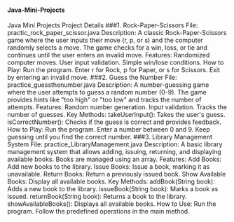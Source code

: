 #### Java-Mini-Projects
 Java Mini Projects
 Project Details
###1. Rock-Paper-Scissors
File: practic_rock_paper_scissor.java
Description:
A classic Rock-Paper-Scissors game where the user inputs their move (r, p, or s) and the computer randomly selects a move. The game checks for a win, loss, or tie and continues until the user enters an invalid move.
Features:
Randomized computer moves.
User input validation.
Simple win/lose conditions.
How to Play:
Run the program.
Enter r for Rock, p for Paper, or s for Scissors.
Exit by entering an invalid move.
###2. Guess the Number
File: practice_guessthenumber.java
Description:
A number-guessing game where the user attempts to guess a random number (0-9). The game provides hints like "too high" or "too low" and tracks the number of attempts.
Features:
Random number generation.
Input validation.
Tracks the number of guesses.
Key Methods:
takeUserInput(): Takes the user's guess.
isCorrectNumber(): Checks if the guess is correct and provides feedback.
How to Play:
Run the program.
Enter a number between 0 and 9.
Keep guessing until you find the correct number.
###3. Library Management System
File: practice_LibraryManagement.java
Description:
A basic library management system that allows adding, issuing, returning, and displaying available books. Books are managed using an array.
Features:
Add Books: Add new books to the library.
Issue Books: Issue a book, marking it as unavailable.
Return Books: Return a previously issued book.
Show Available Books: Display all available books.
Key Methods:
addBook(String book): Adds a new book to the library.
issueBook(String book): Marks a book as issued.
returnBook(String book): Returns a book to the library.
showAvailableBooks(): Displays all available books.
How to Use:
Run the program.
Follow the predefined operations in the main method.
